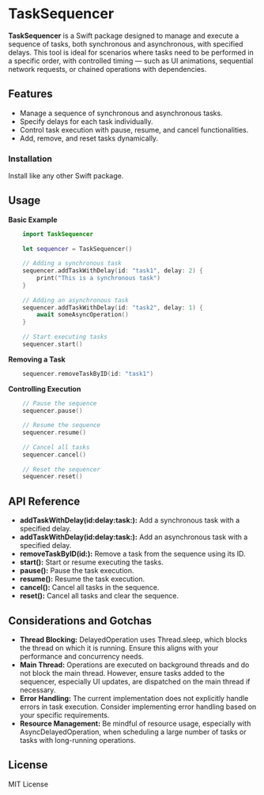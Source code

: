 # TaskSequencer

**TaskSequencer** is a Swift package designed to manage and execute a sequence of tasks, both synchronous and asynchronous, with specified delays. This tool is ideal for scenarios where tasks need to be performed in a specific order, with controlled timing — such as UI animations, sequential network requests, or chained operations with dependencies.

## Features

* Manage a sequence of synchronous and asynchronous tasks.
* Specify delays for each task individually.
* Control task execution with pause, resume, and cancel functionalities.
* Add, remove, and reset tasks dynamically.

### Installation

Install like any other Swift package.

## Usage

**Basic Example**

```swift
    import TaskSequencer
    
    let sequencer = TaskSequencer()
    
    // Adding a synchronous task
    sequencer.addTaskWithDelay(id: "task1", delay: 2) {
        print("This is a synchronous task")
    }
    
    // Adding an asynchronous task
    sequencer.addTaskWithDelay(id: "task2", delay: 1) {
        await someAsyncOperation()
    }
    
    // Start executing tasks
    sequencer.start()

```

**Removing a Task**

```swift
    sequencer.removeTaskByID(id: "task1")
```

**Controlling Execution**

```swift
    // Pause the sequence
    sequencer.pause()
    
    // Resume the sequence
    sequencer.resume()
    
    // Cancel all tasks
    sequencer.cancel()
    
    // Reset the sequencer
    sequencer.reset()
```

## API Reference

* **addTaskWithDelay(id:delay:task:):** Add a synchronous task with a specified delay.
* **addTaskWithDelay(id:delay:task:):** Add an asynchronous task with a specified delay.
* **removeTaskByID(id:):** Remove a task from the sequence using its ID.
* **start():** Start or resume executing the tasks.
* **pause():** Pause the task execution.
* **resume():** Resume the task execution.
* **cancel():** Cancel all tasks in the sequence.
* **reset():** Cancel all tasks and clear the sequence.


## Considerations and Gotchas

* **Thread Blocking:** DelayedOperation uses Thread.sleep, which blocks the thread on which it is running. Ensure this aligns with your performance and concurrency needs.
* **Main Thread:** Operations are executed on background threads and do not block the main thread. However, ensure tasks added to the sequencer, especially UI updates, are dispatched on the main thread if necessary.
* **Error Handling:** The current implementation does not explicitly handle errors in task execution. Consider implementing error handling based on your specific requirements.
* **Resource Management:** Be mindful of resource usage, especially with AsyncDelayedOperation, when scheduling a large number of tasks or tasks with long-running operations.


## License

MIT License








